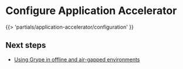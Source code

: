 # Configure Application Accelerator

<!-- The below partial is in the docs-tap/partials directory -->

{{> 'partials/application-accelerator/configuration' }}

## <a id='next-steps'></a>Next steps

- [Using Grype in offline and air-gapped environments](../scst-scan/offline-airgap.hbs.md)
